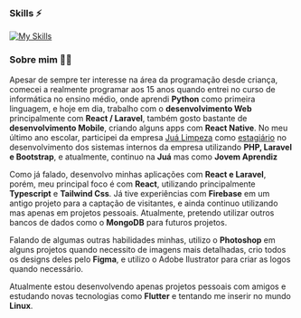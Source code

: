 ### Skills ⚡️
[![My Skills](https://skillicons.dev/icons?i=laravel,php,bootstrap,js,ts,react,firebase,tailwind,py,figma)](https://skillicons.dev)

### Sobre mim 👨‍💻

Apesar de sempre ter interesse na área da programação desde criança, comecei a realmente programar aos 15 anos quando entrei no curso de informática no ensino médio, onde aprendi **Python** como primeira linguagem, e hoje em dia, trabalho com o **desenvolvimento Web** principalmente com **React / Laravel**, também gosto bastante de **desenvolvimento Mobile**, criando alguns apps com **React Native**. No meu último ano escolar, participei da empresa [Juá Limpeza](https://sabaojua.com.br/) como <ins>estagiário</ins> no desenvolvimento dos sistemas internos da empresa utilizando **PHP, Laravel e Bootstrap**, e atualmente, continuo na **Juá** mas como **Jovem Aprendiz** 

Como já falado, desenvolvo minhas aplicações com **React e Laravel**, porém, meu principal foco é com **React**, utilizando principalmente **Typescript** e **Tailwind Css**. Já tive experiências com **Firebase** em um antigo projeto para a captação de visitantes, e ainda continuo utilizando mas apenas em projetos pessoais. Atualmente, pretendo utilizar outros bancos de dados como o **MongoDB** para futuros projetos.

Falando de algumas outras habilidades minhas, utilizo o **Photoshop** em alguns projetos quando necessito de imagens mais detalhadas, crio todos os designs deles pelo **Figma**, e utilizo o Adobe Ilustrator para criar as logos quando necessário.

Atualmente estou desenvolvendo apenas projetos pessoais com amigos e estudando novas tecnologias como **Flutter** e tentando me inserir no mundo **Linux**.
